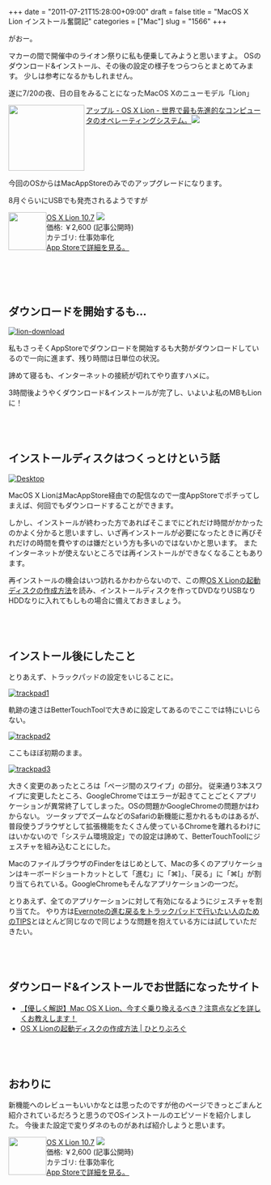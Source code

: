 +++
date = "2011-07-21T15:28:00+09:00"
draft = false
title = "MacOS X Lion インストール奮闘記"
categories = ["Mac"]
slug = "1566"
+++

がおー。

マカーの間で開催中のライオン祭りに私も便乗してみようと思いますよ。
OSのダウンロード&インストール、その後の設定の様子をつらつらとまとめてみます。
少しは参考になるかもしれません。

<!--more-->

遂に7/20の夜、日の目をみることになったMacOS Xのニューモデル「Lion」

<a rel="nofollow" target="_blank" href="http://www.apple.com/jp/macosx/"><img class="alignleft" align="left" border="0" src="http://capture.heartrails.com/150x130/shadow?http://www.apple.com/jp/macosx/"  width="150" height="130"/></a><a rel="nofollow" target="_blank" href="http://www.apple.com/jp/macosx/">アップル - OS X Lion - 世界で最も先進的なコンピュータのオペレーティングシステム。</a><a rel="nofollow" target="_blank" href="http://b.hatena.ne.jp/entry/http://www.apple.com/jp/macosx/"><img border="0" src="http://b.hatena.ne.jp/entry/image/http://www.apple.com/jp/macosx/" /></a><br>
<span style="color:#808080;font-size:80%;"></span><br>
<strong></strong><br style="clear:both;"/>

今回のOSからはMacAppStoreのみでのアップグレードになります。

8月ぐらいにUSBでも発売されるようですが
<p style="margin-top: 1em;">

<div class="amz-etr-under"><div class="amz-left" style="float:left;"><div class="amz-image"><a href="http://itunes.apple.com/jp/app/os-x-lion/id444303913?mt=12&uo=4" target="new"><img width="75" height="75" class="appsImg" src="http://a4.mzstatic.com/us/r1000/083/Purple/00/00/00/lion.512x512-75.png" alt=""></a></div></div><div class="amz-right"><div class="amz-title"><a href="http://itunes.apple.com/jp/app/os-x-lion/id444303913?mt=12&uo=4" target="new">OS X Lion 10.7</a> <a href="http://itunes.apple.com/jp/app/os-x-lion/id444303913?mt=12&uo=4" target="itunes_store"><img src="http://ax.phobos.apple.com.edgesuite.net/ja_jp/images/web/linkmaker/badge_macappstore-sm.gif" style="border: 0;"></a></div><div class="amz-detail">価格: &#65509;2,600 (記事公開時)<br>カテゴリ: 仕事効率化<br><a href="http://itunes.apple.com/jp/app/os-x-lion/id444303913?mt=12&uo=4" target="new">App Storeで詳細を見る。</a></div></div></div>
<br clear="all" />

<p style="margin-top: 6em;">

<h2>ダウンロードを開始するも...</h2>
<a rel="nofollow" target="_blank" href="http://www.flickr.com/photos/knk_n/5959814839/" title="lion-download by kenke_n, on Flickr"><img class="flickr_photo" src="http://farm7.static.flickr.com/6124/5959814839_edc1296600.jpg" alt="lion-download"/></a>

私もさっそくAppStoreでダウンロードを開始するも大勢がダウンロードしているので一向に進まず、残り時間は日単位の状況。

諦めて寝るも、インターネットの接続が切れてやり直すハメに。

3時間後ようやくダウンロード&インストールが完了し、いよいよ私のMBもLionに！

<p style="margin-top: 6em;">

<h2>インストールディスクはつくっとけという話</h2>
<a rel="nofollow" target="_blank" href="http://www.flickr.com/photos/knk_n/5960373546/" title="Desktop by kenke_n, on Flickr"><img class="flickr_photo" src="http://farm7.static.flickr.com/6010/5960373546_85466c3b5a.jpg" alt="Desktop"/></a>

MacOS X LionはMacAppStore経由での配信なので一度AppStoreでポチってしまえば、何回でもダウンロードすることができます。

しかし、インストールが終わった方であればそこまでにどれだけ時間がかかったのかよく分かると思いますし、いざ再インストールが必要になったときに再びそれだけの時間を費やすのは嫌だという方も多いのではないかと思います。
またインターネットが使えないところでは再インストールができなくなることもあります。

再インストールの機会はいつ訪れるかわからないので、この際<a href="http://hitoriblog.com/?p=3750" target="_blank">OS X Lionの起動ディスクの作成方法</a>を読み、インストールディスクを作ってDVDなりUSBなりHDDなりに入れてもしもの場合に備えておきましょう。

<p style="margin-top: 6em;">

<h2>インストール後にしたこと</h2>
とりあえず、トラックパッドの設定をいじることに。

<a rel="nofollow" target="_blank" href="http://www.flickr.com/photos/knk_n/5959814675/" title="trackpad1 by kenke_n, on Flickr"><img class="flickr_photo" src="http://farm7.static.flickr.com/6011/5959814675_eeb18156b6.jpg" alt="trackpad1"/></a>

軌跡の速さはBetterTouchToolで大きめに設定してあるのでここでは特にいじらない。

<a rel="nofollow" target="_blank" href="http://www.flickr.com/photos/knk_n/5960373446/" title="trackpad2 by kenke_n, on Flickr"><img class="flickr_photo" src="http://farm7.static.flickr.com/6121/5960373446_315a9b2517.jpg" alt="trackpad2"/></a>

ここもほぼ初期のまま。

<a rel="nofollow" target="_blank" href="http://www.flickr.com/photos/knk_n/5959814771/" title="trackpad3 by kenke_n, on Flickr"><img class="flickr_photo" src="http://farm7.static.flickr.com/6149/5959814771_ae74bc4c96.jpg" alt="trackpad3"/></a>

大きく変更のあったところは「ページ間のスワイプ」の部分。
従来通り3本スワイプに変更したところ、GoogleChromeではエラーが起きてことごとくアプリケーションが異常終了してしまった。OSの問題かGoogleChromeの問題かはわからない。
ツータップでズームなどのSafariの新機能に惹かれるものはあるが、普段使うブラウザとして拡張機能をたくさん使っているChromeを離れるわけにはいかないので「システム環境設定」での設定は諦めて、BetterTouchToolにジェスチャを組み込むことにした。

MacのファイルブラウザのFinderをはじめとして、Macの多くのアプリケーションはキーボードショートカットとして「進む」に「⌘]」、「戻る」に「⌘[」が割り当てられている。GoogleChromeもそんなアプリケーションの一つだ。

とりあえず、全てのアプリケーションに対して有効になるようにジェスチャを割り当てた。
やり方は<a href="https://knk-n.com/2011/06/05/evernote-goback/" target="_blank">Evernoteの進む戻るをトラックパッドで行いたい人のためのTIPS</a>とほとんど同じなので同じような問題を抱えている方には試していただきたい。

<p style="margin-top: 6em;">

<h2>ダウンロード&インストールでお世話になったサイト</h2>
<ul>
	<li><a rel="nofollow" target="_blank" href="http://www.appbank.net/2011/07/21/iphone-news/278751.php">【優しく解説】Mac OS X Lion、今すぐ乗り換えるべき？注意点などを詳しくお教えします！</a><a rel="nofollow" target="_blank" href="http://b.hatena.ne.jp/entry/http://www.appbank.net/2011/07/21/iphone-news/278751.php"><img border="0" src="http://b.hatena.ne.jp/entry/image/http://www.appbank.net/2011/07/21/iphone-news/278751.php" alt=""/></a></li>
	<li><a rel="nofollow" target="_blank" href="http://hitoriblog.com/?p=3750">OS X Lionの起動ディスクの作成方法 | ひとりぶろぐ</a><a rel="nofollow" target="_blank" href="http://b.hatena.ne.jp/entry/http://hitoriblog.com/?p=3750"><img border="0" src="http://b.hatena.ne.jp/entry/image/http://hitoriblog.com/?p=3750" alt=""/></a></li>
</ul>

<p style="margin-top: 6em;">

<h2>おわりに</h2>
新機能へのレビューもいいかなとは思ったのですが他のページできっとごまんと紹介されているだろうと思うのでOSインストールのエピソードを紹介しました。
今後また設定で変りダネのものがあれば紹介しようと思います。
<p style="margin-top: 1em;">
<div class="amz-etr-under"><div class="amz-left" style="float:left;"><div class="amz-image"><a href="http://itunes.apple.com/jp/app/os-x-lion/id444303913?mt=12&uo=4" target="new"><img width="75" height="75" class="appsImg" src="http://a4.mzstatic.com/us/r1000/083/Purple/00/00/00/lion.512x512-75.png" alt=""></a></div></div><div class="amz-right"><div class="amz-title"><a href="http://itunes.apple.com/jp/app/os-x-lion/id444303913?mt=12&uo=4" target="new">OS X Lion 10.7</a> <a href="http://itunes.apple.com/jp/app/os-x-lion/id444303913?mt=12&uo=4" target="itunes_store"><img src="http://ax.phobos.apple.com.edgesuite.net/ja_jp/images/web/linkmaker/badge_macappstore-sm.gif" style="border: 0;"></a></div><div class="amz-detail">価格: &#65509;2,600 (記事公開時)<br>カテゴリ: 仕事効率化<br><a href="http://itunes.apple.com/jp/app/os-x-lion/id444303913?mt=12&uo=4" target="new">App Storeで詳細を見る。</a></div></div></div>
<br clear="all" />



